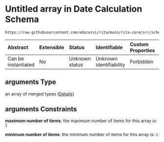 # Untitled array in Date Calculation Schema

```txt
https://raw.githubusercontent.com/educorvi/rita/main/rita-core/src/schema/dateCalculation.json#/properties/arguments
```



| Abstract            | Extensible | Status         | Identifiable            | Custom Properties | Additional Properties | Access Restrictions | Defined In                                                                             |
| :------------------ | :--------- | :------------- | :---------------------- | :---------------- | :-------------------- | :------------------ | :------------------------------------------------------------------------------------- |
| Can be instantiated | No         | Unknown status | Unknown identifiability | Forbidden         | Allowed               | none                | [dateCalculation.json\*](../../src/schema/dateCalculation.json "open original schema") |

## arguments Type

an array of merged types ([Details](datecalculation-properties-arguments-items.md))

## arguments Constraints

**maximum number of items**: the maximum number of items for this array is: `2`

**minimum number of items**: the minimum number of items for this array is: `2`

